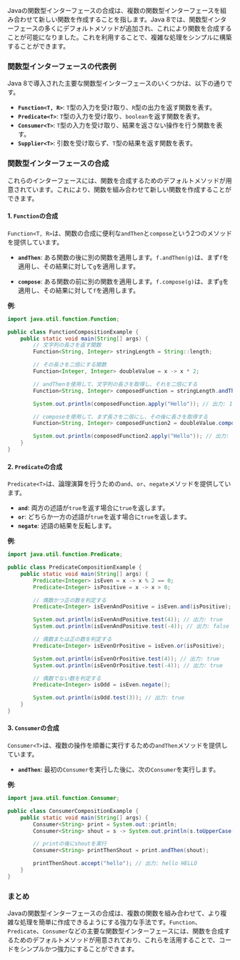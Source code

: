 Javaの関数型インターフェースの合成は、複数の関数型インターフェースを組み合わせて新しい関数を作成することを指します。Java 8では、関数型インターフェースの多くにデフォルトメソッドが追加され、これにより関数を合成することが可能になりました。これを利用することで、複雑な処理をシンプルに構築することができます。

### 関数型インターフェースの代表例

Java 8で導入された主要な関数型インターフェースのいくつかは、以下の通りです。

- **`Function<T, R>`**: `T`型の入力を受け取り、`R`型の出力を返す関数を表す。
- **`Predicate<T>`**: `T`型の入力を受け取り、`boolean`を返す関数を表す。
- **`Consumer<T>`**: `T`型の入力を受け取り、結果を返さない操作を行う関数を表す。
- **`Supplier<T>`**: 引数を受け取らず、`T`型の結果を返す関数を表す。

### 関数型インターフェースの合成

これらのインターフェースには、関数を合成するためのデフォルトメソッドが用意されています。これにより、関数を組み合わせて新しい関数を作成することができます。

#### 1. `Function`の合成

`Function<T, R>`は、関数の合成に便利な`andThen`と`compose`という2つのメソッドを提供しています。

- **`andThen`**: ある関数の後に別の関数を適用します。`f.andThen(g)`は、まず`f`を適用し、その結果に対して`g`を適用します。

- **`compose`**: ある関数の前に別の関数を適用します。`f.compose(g)`は、まず`g`を適用し、その結果に対して`f`を適用します。

**例**:

```java
import java.util.function.Function;

public class FunctionCompositionExample {
    public static void main(String[] args) {
        // 文字列の長さを返す関数
        Function<String, Integer> stringLength = String::length;

        // その長さを二倍にする関数
        Function<Integer, Integer> doubleValue = x -> x * 2;

        // andThenを使用して、文字列の長さを取得し、それを二倍にする
        Function<String, Integer> composedFunction = stringLength.andThen(doubleValue);

        System.out.println(composedFunction.apply("Hello")); // 出力: 10

        // composeを使用して、まず長さを二倍にし、その後に長さを取得する
        Function<String, Integer> composedFunction2 = doubleValue.compose(stringLength);

        System.out.println(composedFunction2.apply("Hello")); // 出力: 10
    }
}
```

#### 2. `Predicate`の合成

`Predicate<T>`は、論理演算を行うための`and`、`or`、`negate`メソッドを提供しています。

- **`and`**: 両方の述語が`true`を返す場合に`true`を返します。
- **`or`**: どちらか一方の述語が`true`を返す場合に`true`を返します。
- **`negate`**: 述語の結果を反転します。

**例**:

```java
import java.util.function.Predicate;

public class PredicateCompositionExample {
    public static void main(String[] args) {
        Predicate<Integer> isEven = x -> x % 2 == 0;
        Predicate<Integer> isPositive = x -> x > 0;

        // 偶数かつ正の数を判定する
        Predicate<Integer> isEvenAndPositive = isEven.and(isPositive);

        System.out.println(isEvenAndPositive.test(4)); // 出力: true
        System.out.println(isEvenAndPositive.test(-4)); // 出力: false

        // 偶数または正の数を判定する
        Predicate<Integer> isEvenOrPositive = isEven.or(isPositive);

        System.out.println(isEvenOrPositive.test(4)); // 出力: true
        System.out.println(isEvenOrPositive.test(-4)); // 出力: true

        // 偶数でない数を判定する
        Predicate<Integer> isOdd = isEven.negate();

        System.out.println(isOdd.test(3)); // 出力: true
    }
}
```

#### 3. `Consumer`の合成

`Consumer<T>`は、複数の操作を順番に実行するための`andThen`メソッドを提供しています。

- **`andThen`**: 最初の`Consumer`を実行した後に、次の`Consumer`を実行します。

**例**:

```java
import java.util.function.Consumer;

public class ConsumerCompositionExample {
    public static void main(String[] args) {
        Consumer<String> print = System.out::println;
        Consumer<String> shout = s -> System.out.println(s.toUpperCase());

        // printの後にshoutを実行
        Consumer<String> printThenShout = print.andThen(shout);

        printThenShout.accept("hello"); // 出力: hello HELLO
    }
}
```

### まとめ

Javaの関数型インターフェースの合成は、複数の関数を組み合わせて、より複雑な処理を簡単に作成できるようにする強力な手法です。`Function`、`Predicate`、`Consumer`などの主要な関数型インターフェースには、関数を合成するためのデフォルトメソッドが用意されており、これらを活用することで、コードをシンプルかつ強力にすることができます。
